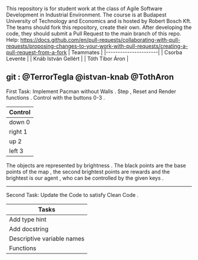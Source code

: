 

This repository is for student work at the class of Agile Software Development in Industrial Environment.
The course is at Budapest University of Technology and Economics and is hosted by Robert Bosch Kft.
The teams should fork this repository, create their own. After developing the code, they should submit a Pull Request to the main branch of this repo.
Help: https://docs.github.com/en/pull-requests/collaborating-with-pull-requests/proposing-changes-to-your-work-with-pull-requests/creating-a-pull-request-from-a-fork
|       Teammates      |
|----------------------|
|     Csorba Levente   |
|  Knáb István Gellért |
|    Tóth Tibor Áron   |

git : @TerrorTegla
      @istvan-knab
      @TothAron
---------------------------------------------------------------------------------------------------------------------------------------------------------------------
First Task: Implement Pacman without Walls . Step , Reset and Render functions . Control with the buttons 0-3 . 

|   Control   |
|-------------|
|  down     0 |
|  right    1 |
|  up       2 |
|  left     3 |

The objects are represented by brightness . The black points are the base points of the map , the second brightest points are rewards and the brightest is our agent , who can be controlled by the given keys .  



---------------------------------------------------------------------------------------------------------------------------------------------------------------------
Second Task: Update the Code to satisfy Clean Code  . 

|           Tasks           |
|---------------------------|
|       Add type hint       |
|       Add docstring       |
|Descriptive variable names |
|       Functions           |
